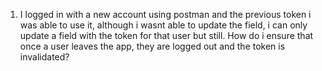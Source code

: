 1. I logged in with a new account using postman and the previous token i was able to use it, although i wasnt able to update the field, i can only update a field with the token for that user but still. How do i ensure that once a user leaves the app, they are logged out and the token is invalidated?